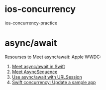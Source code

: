# ios-concurrency
ios-concurrency-practice

# async/await 
Resourses to Meet async/await:
Apple WWDC: 
1. [Meet async/await in Swift](https://developer.apple.com/videos/play/wwdc2021/10132)
2. [Meet AsyncSequence](https://developer.apple.com/videos/play/wwdc2021/10058)
3. [Use async/await with URLSession](https://developer.apple.com/videos/play/wwdc2021/10095)
4. [Swift concurrency: Update a sample app](https://developer.apple.com/videos/play/wwdc2021/10194/)

